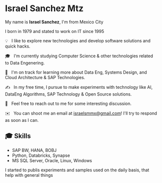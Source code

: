 # Israel Sanchez Mtz

My name is **Israel Sanchez**, I'm from Mexico City

I born in 1979 and stated to work on IT since 1995


💡 &nbsp; I like to explore new technologies and develop software solutions and quick hacks.

🎓 &nbsp; I'm currently studying Computer Science & other technologies related to Data Engenering.

🌱 &nbsp; I'm on track for learning more about Data Eng, Systems Design, and Cloud Architecture & SAP Technologies.

✍️ &nbsp; In my free time, I pursue to make experiments with technology like AI, DataEng Algorithms, SAP Technology & Open Source solutions.

💬 &nbsp; Feel free to reach out to me for some interesting discussion.

✉️ &nbsp; You can shoot me an email at israelsmmx@gmail.com! I'll try to respond as soon as I can.

## 🎓 Skills
-  SAP BW, HANA, BOBJ
-  Python, Databricks, Synapse
-  MS SQL Server, Oracle, Linux, Windows
  
I started to publis experiments and samples used on the daily basis, that help with general things
